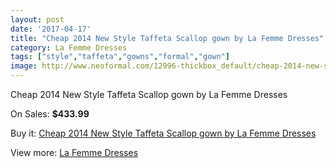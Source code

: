 ```yaml
---
layout: post
date: '2017-04-17'
title: "Cheap 2014 New Style Taffeta Scallop gown by La Femme Dresses"
category: La Femme Dresses
tags: ["style","taffeta","gowns","formal","gown"]
image: http://www.neoformal.com/12996-thickbox_default/cheap-2014-new-style-taffeta-scallop-gown-by-la-femme-dresses.jpg
---
```

Cheap 2014 New Style Taffeta Scallop gown by La Femme Dresses

On Sales: **$433.99**
<a href="https://www.neoformal.com/en/la-femme-dresses-2014/4547-cheap-2014-new-style-taffeta-scallop-gown-by-la-femme-dresses.html"><amp-img layout="responsive" width="600" height="600" src="//www.neoformal.com/12996-thickbox_default/cheap-2014-new-style-taffeta-scallop-gown-by-la-femme-dresses.jpg" alt="Cheap 2014 New Style Taffeta Scallop gown by La Femme Dresses 0" /></a>
<a href="https://www.neoformal.com/en/la-femme-dresses-2014/4547-cheap-2014-new-style-taffeta-scallop-gown-by-la-femme-dresses.html"><amp-img layout="responsive" width="600" height="600" src="//www.neoformal.com/12998-thickbox_default/cheap-2014-new-style-taffeta-scallop-gown-by-la-femme-dresses.jpg" alt="Cheap 2014 New Style Taffeta Scallop gown by La Femme Dresses 1" /></a>
<a href="https://www.neoformal.com/en/la-femme-dresses-2014/4547-cheap-2014-new-style-taffeta-scallop-gown-by-la-femme-dresses.html"><amp-img layout="responsive" width="600" height="600" src="//www.neoformal.com/12997-thickbox_default/cheap-2014-new-style-taffeta-scallop-gown-by-la-femme-dresses.jpg" alt="Cheap 2014 New Style Taffeta Scallop gown by La Femme Dresses 2" /></a>

Buy it: [Cheap 2014 New Style Taffeta Scallop gown by La Femme Dresses](https://www.neoformal.com/en/la-femme-dresses-2014/4547-cheap-2014-new-style-taffeta-scallop-gown-by-la-femme-dresses.html "Cheap 2014 New Style Taffeta Scallop gown by La Femme Dresses")

View more: [La Femme Dresses](https://www.neoformal.com/en/56-la-femme-dresses-2014 "La Femme Dresses")